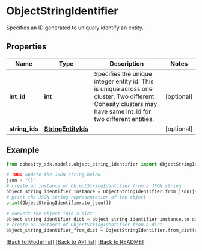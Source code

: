 # ObjectStringIdentifier

Specifies an ID generated to uniquely identify an entity.

## Properties

Name | Type | Description | Notes
------------ | ------------- | ------------- | -------------
**int_id** | **int** | Specifies the unique integer entity id. This is unique across one cluster. Two different Cohesity clusters may have same int_id for two different entities. | [optional] 
**string_ids** | [**StringEntityIds**](StringEntityIds.md) |  | [optional] 

## Example

```python
from cohesity_sdk.models.object_string_identifier import ObjectStringIdentifier

# TODO update the JSON string below
json = "{}"
# create an instance of ObjectStringIdentifier from a JSON string
object_string_identifier_instance = ObjectStringIdentifier.from_json(json)
# print the JSON string representation of the object
print(ObjectStringIdentifier.to_json())

# convert the object into a dict
object_string_identifier_dict = object_string_identifier_instance.to_dict()
# create an instance of ObjectStringIdentifier from a dict
object_string_identifier_from_dict = ObjectStringIdentifier.from_dict(object_string_identifier_dict)
```
[[Back to Model list]](../README.md#documentation-for-models) [[Back to API list]](../README.md#documentation-for-api-endpoints) [[Back to README]](../README.md)


